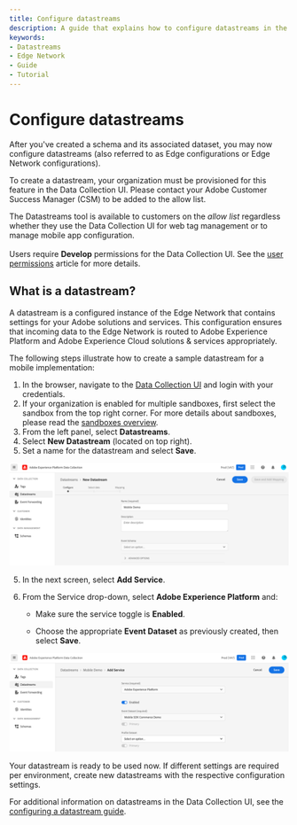 ```yaml
---
title: Configure datastreams
description: A guide that explains how to configure datastreams in the Data Collection UI.
keywords:
- Datastreams
- Edge Network
- Guide
- Tutorial
---
```


# Configure datastreams

After you've created a schema and its associated dataset, you may now configure datastreams (also referred to as Edge configurations or Edge Network configurations).

<InlineAlert variant="warning" slots="text"/>

To create a datastream, your organization must be provisioned for this feature in the Data Collection UI. Please contact your Adobe Customer Success Manager (CSM) to be added to the allow list.

<InlineAlert variant="info" slots="text"/>

The Datastreams tool is available to customers on the _allow list_ regardless whether they use the Data Collection UI for web tag management or to manage mobile app configuration. <br/><br/>Users require **Develop** permissions for the Data Collection UI. See the [user permissions](https://experienceleague.adobe.com/docs/experience-platform/tags/admin/user-permissions.html) article for more details.

## What is a datastream?

A datastream is a configured instance of the Edge Network that contains settings for your Adobe solutions and services. This configuration ensures that incoming data to the Edge Network is routed to Adobe Experience Platform and Adobe Experience Cloud solutions & services appropriately.

The following steps illustrate how to create a sample datastream for a mobile implementation:

1. In the browser, navigate to the [Data Collection UI](https://experience.adobe.com/#/data-collection) and login with your credentials.
2. If your organization is enabled for multiple sandboxes, first select the sandbox from the top right corner. For more details about sandboxes, please read the [sandboxes overview](https://experienceleague.adobe.com/docs/experience-platform/sandbox/home.html).
2. From the left panel, select **Datastreams**.
3. Select **New Datastream** (located on top right).
4. Set a name for the datastream and select **Save**.

![Creating a datastream](./assets/configure-datastreams/create-datastream.png)

5. In the next screen, select **Add Service**.

6. From the Service drop-down, select **Adobe Experience Platform** and:

   * Make sure the service toggle is **Enabled**.

   * Choose the appropriate **Event Dataset** as previously created, then select **Save**.

![Configuring your datastream with Adobe Experience Platform](./assets/configure-datastreams/configure-datastream.png)

Your datastream is ready to be used now. If different settings are required per environment, create new datastreams with the respective configuration settings.

For additional information on datastreams in the Data Collection UI, see the [configuring a datastream guide](https://experienceleague.adobe.com/docs/platform-learn/implement-mobile-sdk/initial-configuration/create-datastream.html).

